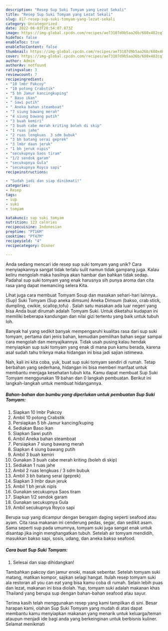 ```yaml
---
description: "Resep Sup Suki Tomyam yang Lezat Sekali"
title: "Resep Sup Suki Tomyam yang Lezat Sekali"
slug: 817-resep-sup-suki-tomyam-yang-lezat-sekali
category: Uncategorized
date: 2022-06-03T20:54:07.873Z
image: https://img-global.cpcdn.com/recipes/ae73107d9b5aa26b/680x482cq70/sup-suki-tomyam-foto-resep-utama.jpg
hideToc: false
enableToc: true
enableTocContent: false
thumbnail: https://img-global.cpcdn.com/recipes/ae73107d9b5aa26b/680x482cq70/sup-suki-tomyam-foto-resep-utama.jpg
cover: https://img-global.cpcdn.com/recipes/ae73107d9b5aa26b/680x482cq70/sup-suki-tomyam-foto-resep-utama.jpg
author: Admin
authorAv: notfound
ratingvalue: 3
reviewcount: 7
recipeingredient:
- "10 lmbr Pakcoy"
- "10 potong Crabstik"
- "5 bh Jamur kancingkuping"
- " Baso ikan"
- " Sawi putih"
- " Aneka bahan steamboat"
- "7 siung bawang merah"
- "4 siung bawang putih"
- "3 buah kemiri"
- "3 buah cabe merah kriting boleh di skip"
- "1 ruas jahe"
- "2 ruas lengkuas  3 sdm bubuk"
- "3 bh batang serai geprek"
- "3 lmbr daun jeruk"
- "1 bh jeruk nipis"
- "secukupnya Saos tiram"
- "1/2 sendok garam"
- "secukupnya Gula"
- "secukupnya Royco sapi"
recipeinstructions:

- "Sudah jadi dan siap dinikmati!"
categories:
- Resep
tags:
- sup
- suki
- tomyam

katakunci: sup suki tomyam 
nutrition: 123 calories
recipecuisine: Indonesian
preptime: "PT16M"
cooktime: "PT47M"
recipeyield: "4"
recipecategory: Dinner

---
```





Anda sedang mencari ide resep sup suki tomyam yang unik? Cara menyiapkannya sangat tidak terlalu sulit namun tidak gampang juga. Kalau keliru mengolah maka hasilnya akan hambar dan bahkan tidak sedap. Padahal sup suki tomyam yang enak harusnya sih punya aroma dan cita rasa yang dapat memancing selera Kita.





Lihat juga cara membuat Tomyam Soup dan masakan sehari-hari lainnya.. (Sup) Suki Tomyam (Sup aneka dimsum) Aneka Dimsum (bakso, crab stick, dumpling, cwikie, scallop,tofu) . Salah satu masakan ada luar negeri yang bisa Anda buat dirumah adalah Tomyam Suki. Untuk diketahui kudapan ini memiliki beberapa kandungan dan nilai gizi tertentu yang baik untuk tubuh loh.

Banyak hal yang sedikit banyak mempengaruhi kualitas rasa dari sup suki tomyam, pertama dari jenis bahan, kemudian pemilihan bahan segar sampai cara mengolah dan menyajikannya. Tidak usah pusing kalau hendak menyiapkan sup suki tomyam yang enak di mana pun kamu berada, karena asal sudah tahu triknya maka hidangan ini bisa jadi sajian istimewa.






Nah, kali ini kita coba, yuk, buat sup suki tomyam sendiri di rumah. Tetap berbahan yang sederhana, hidangan ini bisa memberi manfaat untuk membantu menjaga kesehatan tubuh kita. Kamu dapat membuat Sup Suki Tomyam menggunakan 19 bahan dan 0 langkah pembuatan. Berikut ini langkah-langkah untuk membuat hidangannya.

<!--inarticleads1-->

##### Bahan-bahan dan bumbu yang diperlukan untuk pembuatan Sup Suki Tomyam:

1. Siapkan 10 lmbr Pakcoy
1. Ambil 10 potong Crabstik
1. Persiapkan 5 bh Jamur kancing/kuping
1. Sediakan  Baso ikan
1. Siapkan  Sawi putih
1. Ambil  Aneka bahan steamboat
1. Persiapkan 7 siung bawang merah
1. Siapkan 4 siung bawang putih
1. Ambil 3 buah kemiri
1. Gunakan 3 buah cabe merah kriting (boleh di skip)
1. Sediakan 1 ruas jahe
1. Ambil 2 ruas lengkuas / 3 sdm bubuk
1. Ambil 3 bh batang serai (geprek)
1. Siapkan 3 lmbr daun jeruk
1. Ambil 1 bh jeruk nipis
1. Gunakan secukupnya Saos tiram
1. Siapkan 1/2 sendok garam
1. Gunakan secukupnya Gula
1. Ambil secukupnya Royco sapi


Berupa sup yang dicampur dengan beragam daging seperti seafood atau ayam. Cita rasa makanan ini cenderung pedas, segar, dan sedikit asam. Sama seperti sup pada umumnya, tomyam suki juga sangat enak untuk disantap jika ingin menghangatkan tubuh. Setelah air tomyam mendidih, masukkan bakso sapi, sosis, udang, dan aneka bakso seafood. 

<!--inarticleads2-->

##### Cara buat Sup Suki Tomyam:


1. Selesai dan siap dihidangkan!

Tambahkan pakcoy dan jamur enoki, masak sebentar. Setelah tomyam suki matang, matikan kompor, sajikan selagi hangat. Itulah resep tomyam suki ala restoran all you can eat yang bisa kamu coba di rumah. Selain lebih puas dan lezat, makanan ini bisa diolah. Yup, tomyam suki adalah makanan khas Thailand yang berupa sup dengan bahan-bahan seafood atau sayur. 

Terima kasih telah menggunakan resep yang kami tampilkan di sini. Besar harapan kami, olahan Sup Suki Tomyam yang mudah di atas dapat membantu kamu menyiapkan makanan yang menarik untuk keluarga/teman ataupun menjadi ide bagi anda yang berkeinginan untuk berbisnis kuliner. Selamat menikmati
